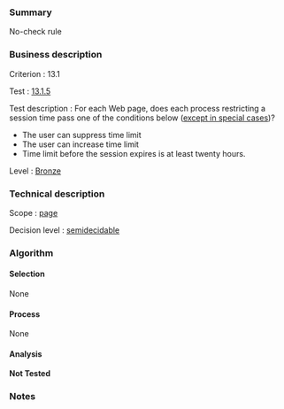 ### Summary

No-check rule

### Business description

Criterion : 13.1

Test :
[13.1.5](http://www.accessiweb.org/index.php/accessiweb-22-english-version.html#test-13-1-5)

Test description : For each Web page, does each process restricting a
session time pass one of the conditions below ([except in special
cases](http://www.accessiweb.org/index.php/glossary-76.html "Special cases for criterion 13.1"))?

-   The user can suppress time limit
-   The user can increase time limit
-   Time limit before the session expires is at least twenty hours.

Level : [Bronze](/en/category/rules-design/accessiweb-11/level/bronze)

### Technical description

Scope : [page](/en/category/rules-design/accessiweb-11/scope/page)

Decision level :
[semidecidable](/en/category/rules-design/accessiweb-11/decision-level/semidecidable)

### Algorithm

#### Selection

None

#### Process

None

#### Analysis

**Not Tested**

### Notes


